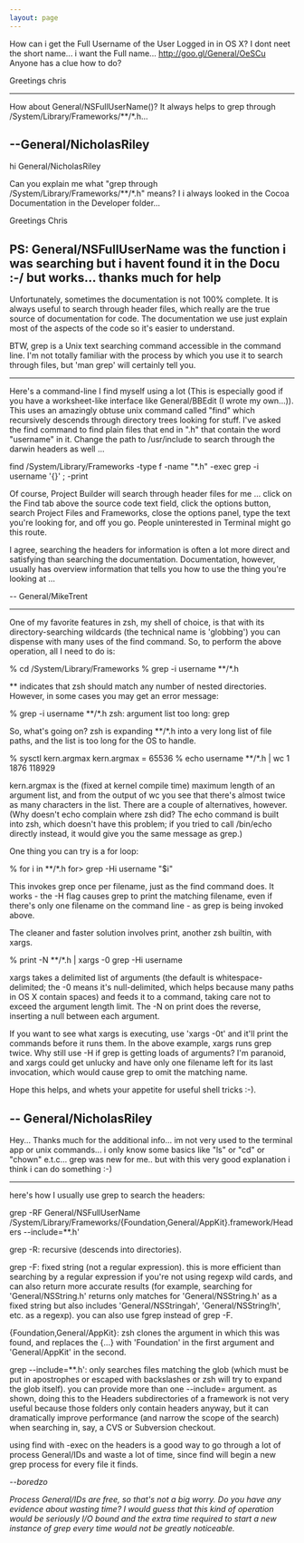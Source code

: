 ```yaml
---
layout: page
---
```




How can i get the Full Username of the User Logged in in OS X?
I dont neet the short name... i want the Full name... http://goo.gl/General/OeSCu
Anyone has a clue how to do?

Greetings chris

----

How about General/NSFullUserName()?  It always helps to grep through /System/Library/Frameworks/**/*.h...

--General/NicholasRiley
----
hi General/NicholasRiley

Can you explain me what "grep through /System/Library/Frameworks/**/*.h" means? I 
i always looked in the Cocoa Documentation in the Developer folder...

Greetings Chris

PS: General/NSFullUserName was the function i was searching but i havent found it in the Docu :-/ but works... thanks much for help
----
Unfortunately, sometimes the documentation is not 100% complete. It is always useful to search through header files, which really are the true source of documentation for code. The documentation we use just explain most of the aspects of the code so it's easier to understand.

BTW, grep is a Unix text searching command accessible in the command line. I'm not totally familiar with the process by which you use it to search through files, but 'man grep' will certainly tell you.

----

Here's a command-line I find myself using a lot (This is especially good if you have a worksheet-like interface like General/BBEdit (I wrote my own...)). This uses an amazingly obtuse unix command called "find" which recursively descends through directory trees looking for stuff. I've asked the find command to find plain files that end in ".h" that contain the word "username" in it. Change the path to /usr/include to search through the darwin headers as well ... 

    
find /System/Library/Frameworks -type f -name "*.h" -exec grep -i username '{}' \; -print


Of course, Project Builder will search through header files for me ... click on the Find tab above the source code text field, click the options button, search Project Files and Frameworks, close the options panel, type the text you're looking for, and off you go. People uninterested in Terminal might go this route.

I agree, searching the headers for information is often a lot more direct and satisfying than searching the documentation. Documentation, however, usually has overview information that tells you how to use the thing you're looking at ... 

-- General/MikeTrent

----

One of my favorite features in zsh, my shell of choice, is that with its directory-searching wildcards (the technical name is 'globbing') you can dispense with many uses of the find command.  So, to perform the above operation, all I need to do is:

    
% cd /System/Library/Frameworks
% grep -i username **/*.h


** indicates that zsh should match any number of nested directories.  However, in some cases you may get an error message:

    
% grep -i username **/*.h
zsh: argument list too long: grep


So, what's going on?  zsh is expanding **/*.h into a very long list of file paths, and the list is too long for the OS to handle.

    
% sysctl kern.argmax
kern.argmax = 65536
% echo username **/*.h | wc
      1    1876  118929


kern.argmax is the (fixed at kernel compile time) maximum length of an argument list, and from the output of wc you see that there's almost twice as many characters in the list.  There are a couple of alternatives, however.  (Why doesn't echo complain where zsh did?  The echo command is built into zsh, which doesn't have this problem; if you tried to call /bin/echo directly instead, it would give you the same message as grep.)

One thing you can try is a for loop:

    
% for i in **/*.h
for> grep -Hi username "$i"


This invokes grep once per filename, just as the find command does.  It works - the -H flag causes grep to print the matching filename, even if there's only one filename on the command line - as grep is being invoked above.

The cleaner and faster solution involves print, another zsh builtin, with xargs.

    
% print -N **/*.h | xargs -0 grep -Hi username


xargs takes a delimited list of arguments (the default is whitespace-delimited; the -0 means it's null-delimited, which helps because many paths in OS X contain spaces) and feeds it to a command, taking care not to exceed the argument length limit.  The -N on print does the reverse, inserting a null between each argument.

If you want to see what xargs is executing, use 'xargs -0t' and it'll print the commands before it runs them.  In the above example, xargs runs grep twice.  Why still use -H if grep is getting loads of arguments?  I'm paranoid, and xargs could get unlucky and have only one filename left for its last invocation, which would cause grep to omit the matching name.

Hope this helps, and whets your appetite for useful shell tricks :-).

-- General/NicholasRiley
----
Hey...
Thanks much for the additional info... im not very used to the terminal app or unix commands... i only know some basics like "ls" or "cd" or "chown" e.t.c... grep was new for me.. but with this very good explanation i think i can do something :-)

----

here's how I usually use grep to search the headers:

    
grep -RF General/NSFullUserName /System/Library/Frameworks/{Foundation,General/AppKit}.framework/Headers --include=**.h'


grep -R: recursive (descends into directories).

grep -F: fixed string (not a regular expression). this is more efficient than searching by a regular expression if you're not using regexp wild cards, and can also return more accurate results (for example, searching for 'General/NSString.h' returns only matches for 'General/NSString.h' as a fixed string but also includes 'General/NSStringah', 'General/NSString!h', etc. as a regexp). you can also use fgrep instead of grep -F.

{Foundation,General/AppKit}: zsh clones the argument in which this was found, and replaces the {...} with 'Foundation' in the first argument and 'General/AppKit' in the second.

grep --include=**.h': only searches files matching the glob (which must be put in apostrophes or escaped with backslashes or zsh will try to expand the glob itself). you can provide more than one --include= argument. as shown, doing this to the Headers subdirectories of a framework is not very useful because those folders only contain headers anyway, but it can dramatically improve performance (and narrow the scope of the search) when searching in, say, a CVS or Subversion checkout.

using find with -exec on the headers is a good way to go through a lot of process General/IDs and waste a lot of time, since find will begin a new grep process for every file it finds.

*--boredzo*

*Process General/IDs are free, so that's not a big worry. Do you have any evidence about wasting time? I would guess that this kind of operation would be seriously I/O bound and the extra time required to start a new instance of grep every time would not be greatly noticeable.*